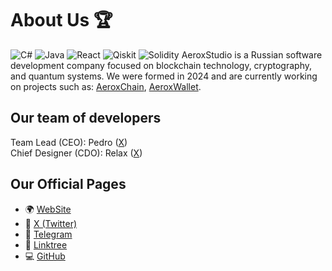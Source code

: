 # About Us 🏆
![C#](https://img.shields.io/badge/c%23-%23239120.svg?style=for-the-badge&logo=csharp&logoColor=white)
![Java](https://img.shields.io/badge/java-%23ED8B00.svg?style=for-the-badge&logo=openjdk&logoColor=white)
![React](https://img.shields.io/badge/react-%2320232a.svg?style=for-the-badge&logo=react&logoColor=%2361DAFB)
![Qiskit](https://img.shields.io/badge/Qiskit-%236929C4.svg?style=for-the-badge&logo=Qiskit&logoColor=white)
![Solidity](https://img.shields.io/badge/Solidity-%23363636.svg?style=for-the-badge&logo=solidity&logoColor=white) 
AeroxStudio is a Russian software development company focused on blockchain technology, cryptography, and quantum systems. We were formed in 2024 and are currently working on projects such as: [AeroxChain](https://github.com/AeroxStudio/AeroxChain), [AeroxWallet](https://github.com/AeroxStudio/AeroxWallet).

## Our team of developers
Team Lead (CEO): Pedro ([X](https://x.com/pedro_aerox))  
Chief Designer (CDO): Relax ([X](https://x.com/relax_aerox))

## Our Official Pages
- 🌍 [WebSite](https://example.com)
- 🔔 [X (Twitter)](https://x.com/aerox_chain)  
- 📢 [Telegram](https://t.me/aerox_chain)
- 🔗 [Linktree](https://linktr.ee/aerox_chain)
- 💻 [GitHub](https://github.com)
